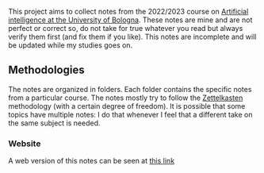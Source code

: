 This project aims to collect notes from the 2022/2023 course on [Artificial intelligence at the University of Bologna](https://corsi.unibo.it/2cycle/artificial-intelligence). These notes are mine and are not perfect or correct so, do not take for true whatever you read but always verify them first (and fix them if you like). 
This notes are incomplete and will be updated while my studies goes on.

## Methodologies
The notes are organized in folders. Each folder contains the specific notes from a particular course.
The notes mostly try to follow the [Zettelkasten](https://en.wikipedia.org/wiki/Zettelkasten) methodology (with a certain degree of freedom). It is possible that some topics have multiple notes: I do that whenever I feel that a different take on the same subject is needed.

### Website
A web version of this notes can be seen at [this link](https://seppiabrilla.github.io/University-notes/)
